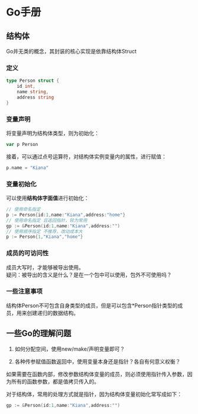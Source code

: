 # Go手册

## 结构体

Go并无类的概念，其封装的核心实现是依靠结构体Struct  

### 定义
```go
type Person struct {
    id int,
    name string,
    address string
}
```

### 变量声明

将变量声明为结构体类型，则为初始化：
```go
var p Person
```
接着，可以通过点号运算符，对结构体实例变量内的属性，进行赋值：
```go
p.name = "Kiana"
```

### 变量初始化

可以使用**结构体字面值**进行初始化：
```go
// 使用命名指定
p := Person{id:1,name:"Kiana",address:"home"}
// 使用命名指定 且返回指针，较为常用
gp := &Person(id:1,name:"Kiana",address:"")
// 使用顺序指定 不推荐，改动成本大
p := Person{1,"Kiana","home"}
```

### 成员的可访问性

成员大写时，才能够被导出使用。  
疑问：被导出的含义是什么？是在一个包中可以使用，包外不可使用吗？


### 一些注意事项

结构体Person不可包含自身类型的成员，但是可以包含*Person指针类型的成员，用来创建递归的数据结构。  

## 一些Go的理解问题

1. 如何分配空间，使用new/make/声明变量即可？

2. 各种传参赋值函数返回中，使用变量本身还是指针？各自有何意义权衡？

如果需要在函数内部，修改参数结构体变量的成员，则必须使用指针传入参数，因为所有的函数参数，都是值拷贝传入的。

对于结构体，常用的处理方式就是指针，因为结构体变量初始化常写成如下：
```go
gp := &Person(id:1,name:"Kiana",address:"")
```